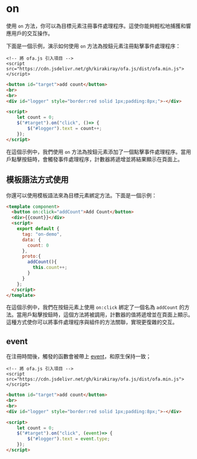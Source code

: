 # on

使用 `on` 方法，你可以為目標元素注冊事件處理程序。這使你能夠輕松地捕獲和響應用戶的交互操作。

下面是一個示例，演示如何使用 `on` 方法為按鈕元素注冊點擊事件處理程序：

<html-viewer>

```
<!-- 將 ofa.js 引入項目 -->
<script src="https://cdn.jsdelivr.net/gh/kirakiray/ofa.js/dist/ofa.min.js"></script>
```

```html
<button id="target">add count</button>
<br>
<br>
<div id="logger" style="border:red solid 1px;padding:8px;">-</div>

<script>
    let count = 0;
    $("#target").on("click", ()=> {
        $("#logger").text = count++;
    });
</script>
```

</html-viewer>

在這個示例中，我們使用 `on` 方法為按鈕元素添加了一個點擊事件處理程序。當用戶點擊按鈕時，會觸發事件處理程序，計數器將遞增並將結果顯示在頁面上。

## 模板語法方式使用

你還可以使用模板語法來為目標元素綁定方法。下面是一個示例：

<comp-viewer comp-name="on-demo">

```html
<template component>
  <button on:click="addCount">Add Count</button>
  <div>{{count}}</div>
  <script>
    export default {
      tag: "on-demo",
      data: {
        count: 0
      },
      proto:{
        addCount(){
          this.count++;
        }
      }
    };
  </script>
</template>
```

</comp-viewer>

在這個示例中，我們在按鈕元素上使用 `on:click` 綁定了一個名為 `addCount` 的方法。當用戶點擊按鈕時，這個方法將被調用，計數器的值將遞增並在頁面上顯示。這種方式使你可以將事件處理程序與組件的方法關聯，實現更復雜的交互。

## event

在注冊時間後，觸發的函數會被帶上 [event](https://developer.mozilla.org/en-US/docs/Web/API/Event)，和原生保持一致；

<html-viewer>

```
<!-- 將 ofa.js 引入項目 -->
<script src="https://cdn.jsdelivr.net/gh/kirakiray/ofa.js/dist/ofa.min.js"></script>
```

```html
<button id="target">add count</button>
<br>
<br>
<div id="logger" style="border:red solid 1px;padding:8px;">-</div>

<script>
    let count = 0;
    $("#target").on("click", (event)=> {
        $("#logger").text = event.type;
    });
</script>
```

</html-viewer>